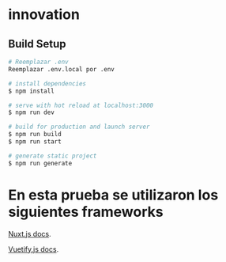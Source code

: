 # innovation

## Build Setup


```bash
# Reemplazar .env
Reemplazar .env.local por .env

# install dependencies
$ npm install

# serve with hot reload at localhost:3000
$ npm run dev

# build for production and launch server
$ npm run build
$ npm run start

# generate static project
$ npm run generate
```

# En esta prueba se utilizaron los siguientes frameworks

 [Nuxt.js docs](https://nuxtjs.org).

 [Vuetify.js docs](https://vuetifyjs.com).
